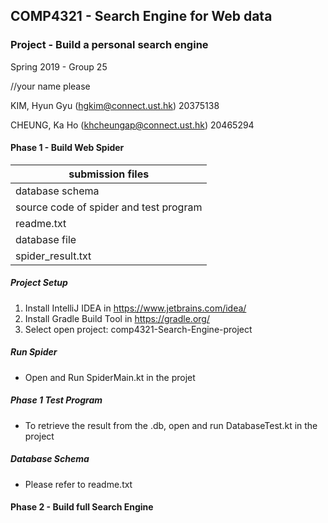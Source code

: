 ## COMP4321 - Search Engine for Web data
### Project - Build a personal search engine

Spring 2019 - Group 25

//your name please

KIM, Hyun Gyu (hgkim@connect.ust.hk) 20375138

CHEUNG, Ka Ho (khcheungap@connect.ust.hk) 20465294

#### Phase 1 - Build Web Spider
| submission files                      |
|---------------------------------------| 
| database schema                       |
| source code of spider and test program|
| readme.txt                            |
| database file                         |
| spider_result.txt                     |

##### Project Setup

1. Install IntelliJ IDEA in https://www.jetbrains.com/idea/ 
2. Install Gradle Build Tool in https://gradle.org/
3. Select open project: comp4321-Search-Engine-project

##### Run Spider

* Open and Run SpiderMain.kt in the projet

##### Phase 1 Test Program

* To retrieve the result from the .db, open and run DatabaseTest.kt in the project

##### Database Schema

* Please refer to readme.txt

#### Phase 2 - Build full Search Engine
